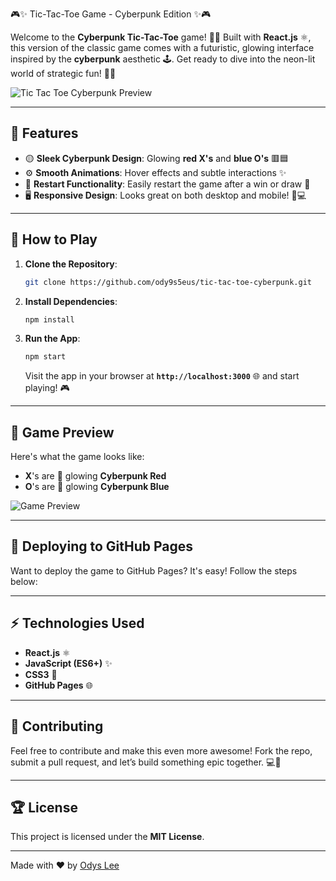 🎮✨ Tic-Tac-Toe Game - Cyberpunk Edition ✨🎮

Welcome to the **Cyberpunk Tic-Tac-Toe** game! 🚀🎉 Built with **React.js** ⚛️, this version of the classic game comes with a futuristic, glowing interface inspired by the **cyberpunk** aesthetic 🕹️. Get ready to dive into the neon-lit world of strategic fun! 🔴🔵

![Tic Tac Toe Cyberpunk Preview](./screenshot.png)

---

## 🎯 **Features**

- 🟡 **Sleek Cyberpunk Design**: Glowing **red X's** and **blue O's** 🟥🟦
- ⚙️ **Smooth Animations**: Hover effects and subtle interactions ✨
- 🔄 **Restart Functionality**: Easily restart the game after a win or draw 🔁
- 🖥️ **Responsive Design**: Looks great on both desktop and mobile! 📱💻

---

## 🚀 **How to Play**

1. **Clone the Repository**:
   ```bash
   git clone https://github.com/ody9s5eus/tic-tac-toe-cyberpunk.git
   ```

2. **Install Dependencies**:
   ```bash
   npm install
   ```

3. **Run the App**:
   ```bash
   npm start
   ```
   Visit the app in your browser at **`http://localhost:3000`** 🌐 and start playing! 🎮

---

## 🌟 **Game Preview**

Here's what the game looks like:

- **X**'s are 🔴 glowing **Cyberpunk Red**  
- **O**'s are 🔵 glowing **Cyberpunk Blue**

![Game Preview](./game-preview.gif)

---

## 🚀 **Deploying to GitHub Pages**

Want to deploy the game to GitHub Pages? It's easy! Follow the steps below:

---

## ⚡ **Technologies Used**

- **React.js** ⚛️
- **JavaScript (ES6+)** ✨
- **CSS3** 🎨
- **GitHub Pages** 🌐

---

## 🙌 **Contributing**

Feel free to contribute and make this even more awesome! Fork the repo, submit a pull request, and let’s build something epic together. 💻🤝

---

## 🏆 **License**

This project is licensed under the **MIT License**.

---

Made with ❤️ by [Odys Lee](https://github.com/ody9s5eus)
